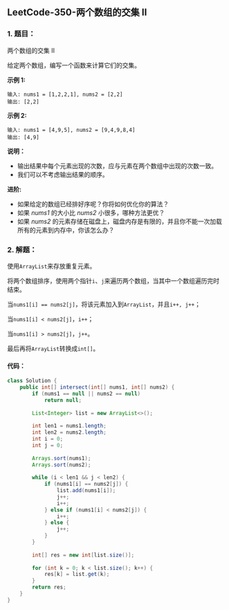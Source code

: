 ## LeetCode-350-两个数组的交集 II

### 1. 题目：

两个数组的交集 II

给定两个数组，编写一个函数来计算它们的交集。

**示例 1:**

```
输入: nums1 = [1,2,2,1], nums2 = [2,2]
输出: [2,2]
```

**示例 2:**

```
输入: nums1 = [4,9,5], nums2 = [9,4,9,8,4]
输出: [4,9]
```

**说明：**

- 输出结果中每个元素出现的次数，应与元素在两个数组中出现的次数一致。
- 我们可以不考虑输出结果的顺序。

**进阶:**

- 如果给定的数组已经排好序呢？你将如何优化你的算法？
- 如果 *nums1* 的大小比 *nums2* 小很多，哪种方法更优？
- 如果 *nums2* 的元素存储在磁盘上，磁盘内存是有限的，并且你不能一次加载所有的元素到内存中，你该怎么办？

### 2. 解题：

使用`ArrayList`来存放重复元素。

将两个数组排序，使用两个指针`i`、`j`来遍历两个数组，当其中一个数组遍历完时结束。

当`nums1[i] == nums2[j]`，将该元素加入到`ArrayList`，并且`i++, j++`；

当`nums1[i] < nums2[j]`，`i++`；

当`nums1[i] > nums2[j]`，`j++`。

最后再将`ArrayList`转换成`int[]`。

#### 代码：

```java
class Solution {
    public int[] intersect(int[] nums1, int[] nums2) {
        if (nums1 == null || nums2 == null)
            return null;
        
        List<Integer> list = new ArrayList<>();
        
        int len1 = nums1.length;
        int len2 = nums2.length;
        int i = 0;
        int j = 0;
        
        Arrays.sort(nums1);
        Arrays.sort(nums2);
        
        while (i < len1 && j < len2) {
            if (nums1[i] == nums2[j]) {
                list.add(nums1[i]);
                j++;
                i++;
            } else if (nums1[i] < nums2[j]) {
                i++;
            } else {
                j++;
            }
        }
        
        int[] res = new int[list.size()];
        
        for (int k = 0; k < list.size(); k++) {
            res[k] = list.get(k);
        }
        return res;
    }
}
```


